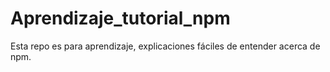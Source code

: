 # Aprendizaje_tutorial_npm
Esta repo es para aprendizaje, explicaciones fáciles de entender acerca de npm.
